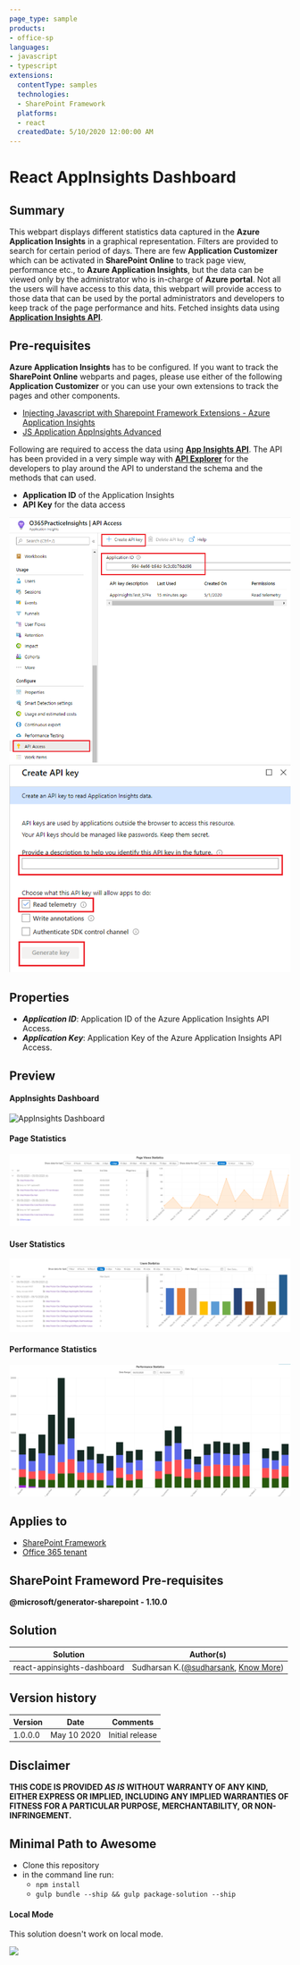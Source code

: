 ```yaml
---
page_type: sample
products:
- office-sp
languages:
- javascript
- typescript
extensions:
  contentType: samples
  technologies:
  - SharePoint Framework
  platforms:
  - react
  createdDate: 5/10/2020 12:00:00 AM
---
```

# React AppInsights Dashboard

## Summary

This webpart displays different statistics data captured in the **Azure Application Insights** in a graphical representation. Filters are provided to search for certain period of days. There are few **Application Customizer** which can be activated in **SharePoint Online** to track page view, performance etc., to **Azure Application Insights**, but the data can be viewed only by the administrator who is in-charge of **Azure portal**. Not all the users will have access to this data, this webpart will provide access to those data that can be used by the portal administrators and developers to keep track of the page performance and hits. Fetched insights data using **[Application Insights API](https://dev.applicationinsights.io/)**.

## Pre-requisites

**Azure Application Insights** has to be configured. If you want to track the **SharePoint Online** webparts and pages, please use either of the following **Application Customizer** or you can use your own extensions to track the pages and other components. 
* [Injecting Javascript with Sharepoint Framework Extensions - Azure Application Insights](https://github.com/pnp/sp-dev-fx-extensions/tree/master/samples/js-application-appinsights)
* [JS Application AppInsights Advanced](https://github.com/pnp/sp-dev-fx-extensions/tree/master/samples/js-application-appinsights-advanced)

Following are required to access the data using **[App Insights API](https://dev.applicationinsights.io/)**. The API has been provided in a very simple way with **[API Explorer](https://dev.applicationinsights.io/apiexplorer)** for the developers to play around the API to understand the schema and the methods that can used.
* **Application ID** of the Application Insights
* **API Key** for the data access

![AppInsights API Application ID](./assets/AppInsights_APIAccess.png)
![AppInsights API Key](./assets/AppInsights_APIKey.png)

## Properties

* **_Application ID_**: Application ID of the Azure Application Insights API Access.
* **_Application Key_**: Application Key of the Azure Application Insights API Access.

## Preview

#### AppInsights Dashboard

![AppInsights Dashboard](./assets/AppInsights_Dashboard.gif)

#### Page Statistics

![AppInsights Dashboard - Page Statistics](./assets/PageStatistics.png)

#### User Statistics

![AppInsights Dashboard - User Statistics](./assets/UserStatistics.png)

#### Performance Statistics

![AppInsights Dashboard - Performance Statistics](./assets/PerformanceStatistics.png)

## Applies to

* [SharePoint Framework](https:/dev.office.com/sharepoint)
* [Office 365 tenant](https://dev.office.com/sharepoint/docs/spfx/set-up-your-development-environment)

## SharePoint Frameword Pre-requisites
 
**@microsoft/generator-sharepoint - 1.10.0**

## Solution

Solution|Author(s)
--------|---------
react-appinsights-dashboard | Sudharsan K.([@sudharsank](https://twitter.com/sudharsank), [Know More](http://windowssharepointserver.blogspot.com/))

## Version history

Version|Date|Comments
-------|----|--------
1.0.0.0|May 10 2020|Initial release

## Disclaimer
**THIS CODE IS PROVIDED *AS IS* WITHOUT WARRANTY OF ANY KIND, EITHER EXPRESS OR IMPLIED, INCLUDING ANY IMPLIED WARRANTIES OF FITNESS FOR A PARTICULAR PURPOSE, MERCHANTABILITY, OR NON-INFRINGEMENT.**

## Minimal Path to Awesome

- Clone this repository
- in the command line run:
  - `npm install`
  - `gulp bundle --ship && gulp package-solution --ship`

#### Local Mode
This solution doesn't work on local mode.

<img src="https://telemetry.sharepointpnp.com/sp-dev-fx-webparts/samples/react-appinsights-dashboard" />
